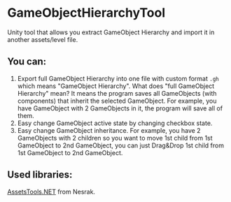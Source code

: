 # GameObjectHierarchyTool
Unity tool that allows you extract GameObject Hierarchy and import it in another assets/level file.

## You can:
1. Export full GameObject Hierarchy into one file with custom format `.gh` which means "GameObject Hierarchy". What does "full GameObject Hierarchy" mean? It means the program saves all GameObjects (with components) that inherit the selected GameObject. For example, you have GameObject with 2 GameObjects in it, the program will save all of them.
2. Easy change GameObject active state by changing checkbox state.
3. Easy change GameObject inheritance. For example, you have 2 GameObjects with 2 children so you want to move 1st child from 1st GameObject to 2nd GameObject, you can just Drag&Drop 1st child from 1st GameObject to 2nd GameObject.

## Used libraries:
[AssetsTools.NET](https://github.com/nesrak1/AssetsTools.NET/tree/main) from Nesrak.
